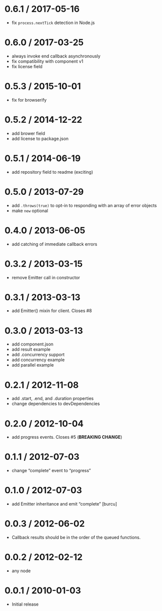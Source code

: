 0.6.1 / 2017-05-16
==================

-   fix `process.nextTick` detection in Node.js

0.6.0 / 2017-03-25
==================

-   always invoke end callback asynchronously
-   fix compatibility with component v1
-   fix license field

0.5.3 / 2015-10-01
==================

-   fix for browserify

0.5.2 / 2014-12-22
==================

-   add brower field
-   add license to package.json

0.5.1 / 2014-06-19
==================

-   add repository field to readme (exciting)

0.5.0 / 2013-07-29
==================

-   add `.throws(true)` to opt-in to responding with an array of error objects
-   make `new` optional

0.4.0 / 2013-06-05
==================

-   add catching of immediate callback errors

0.3.2 / 2013-03-15
==================

-   remove Emitter call in constructor

0.3.1 / 2013-03-13
==================

-   add Emitter() mixin for client. Closes \#8

0.3.0 / 2013-03-13
==================

-   add component.json
-   add result example
-   add .concurrency support
-   add concurrency example
-   add parallel example

0.2.1 / 2012-11-08
==================

-   add .start, .end, and .duration properties
-   change dependencies to devDependencies

0.2.0 / 2012-10-04
==================

-   add progress events. Closes \#5 (**BREAKING CHANGE**)

0.1.1 / 2012-07-03
==================

-   change “complete” event to “progress”

0.1.0 / 2012-07-03
==================

-   add Emitter inheritance and emit “complete” \[burcu\]

0.0.3 / 2012-06-02
==================

-   Callback results should be in the order of the queued functions.

0.0.2 / 2012-02-12
==================

-   any node

0.0.1 / 2010-01-03
==================

-   Initial release
